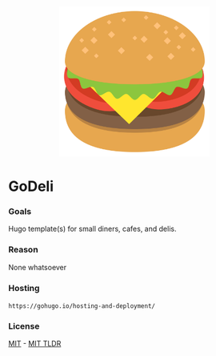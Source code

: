 <p align="center">
  <img height='300' src="./godeli.png">
</p>

# GoDeli
### Goals

Hugo template(s) for small diners, cafes, and delis. 


### Reason

None whatsoever

### Hosting

`https://gohugo.io/hosting-and-deployment/`


### License

[MIT][mit] - [MIT TLDR][mit-tldr]

[mit]: ./LICENSE
[mit-tldr]: https://tldrlegal.com/license/mit-license